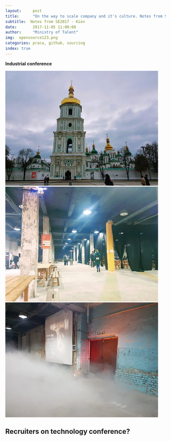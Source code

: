 ```yaml
---
layout:     post
title:      "On the way to scale company and it's culture. Notes from SE2017 - Kiev"
subtitle:  Notes from SE2017 - Kiev
date:       2017-11-05 11:00:00 
author:     "Ministry of Talent"
img:  opensource123.png
categories: praca, github, sourcing
index: true
---
```


<b>Industrial conference<b>
 
 <img src="/images/rsz_se2017_churches.jpg" class="img-responsive" alt="Picture">


 <img src="/images/rsz_industr.jpg" class="img-responsive" alt="Picture">
 
 
 <img src="/images/rsz_se2017_blue.jpg" class="img-responsive" alt="Picture">
  
  
 
<h2 class="section-heading">Recruiters on technology conference?</h2>
